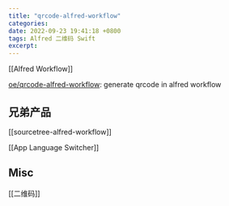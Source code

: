 ```yaml
---
title: "qrcode-alfred-workflow"
categories: 
date: 2022-09-23 19:41:18 +0800
tags: Alfred 二维码 Swift
excerpt: 
---
```



[[Alfred Workflow]]


[oe/qrcode-alfred-workflow](https://github.com/oe/qrcode-alfred-workflow): generate qrcode in alfred workflow


## 兄弟产品

[[sourcetree-alfred-workflow]]

[[App Language Switcher]]



## Misc

[[二维码]]




